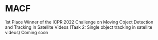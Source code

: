# MACF
1st Place Winner of the ICPR 2022 Challenge on Moving Object Detection and Tracking in Satellite Videos (Task 2: Single object tracking in satellite videos)
Coming soon

